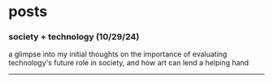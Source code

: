 # posts

### society + technology (10/29/24)

a glimpse into my initial thoughts on the importance of evaluating technology's future role in society, and how art can lend a helping hand
___
